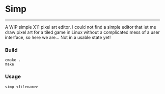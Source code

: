 # Simp
---

A WIP simple X11 pixel art editor. I could not find a simple editor that let me draw pixel art for a tiled game in Linux without a complicated mess of a user interface, so here we are...
Not in a usable state yet!

### Build
```
cmake .
make
```

### Usage
`simp <filename>`
